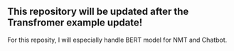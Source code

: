 ## This repository will be updated after the Transfromer example update!
For this reposity, I will especially handle BERT model for NMT and Chatbot.
